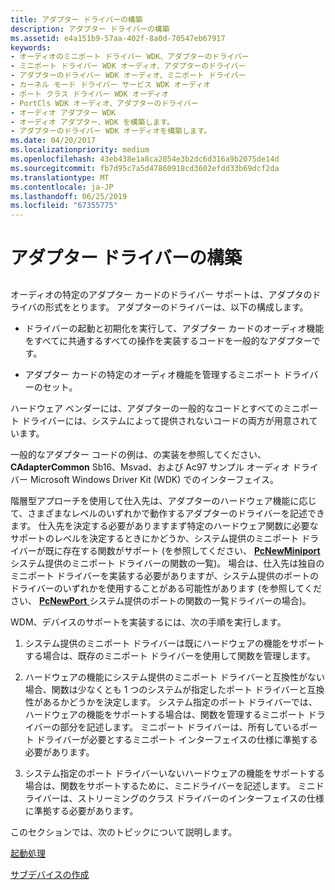 ```yaml
---
title: アダプター ドライバーの構築
description: アダプター ドライバーの構築
ms.assetid: e4a151b9-57aa-402f-8a0d-70547eb67917
keywords:
- オーディオのミニポート ドライバー WDK、アダプターのドライバー
- ミニポート ドライバー WDK オーディオ、アダプターのドライバー
- アダプターのドライバー WDK オーディオ、ミニポート ドライバー
- カーネル モード ドライバー サービス WDK オーディオ
- ポート クラス ドライバー WDK オーディオ
- PortCls WDK オーディオ、アダプターのドライバー
- オーディオ アダプター WDK
- オーディオ アダプター、WDK を構築します。
- アダプターのドライバー WDK オーディオを構築します。
ms.date: 04/20/2017
ms.localizationpriority: medium
ms.openlocfilehash: 43eb438e1a8ca2854e3b2dc6d316a9b2075de14d
ms.sourcegitcommit: fb7d95c7a5d47860918cd3602efdd33b69dcf2da
ms.translationtype: MT
ms.contentlocale: ja-JP
ms.lasthandoff: 06/25/2019
ms.locfileid: "67355775"
---
```

# <a name="adapter-driver-construction"></a>アダプター ドライバーの構築


## <span id="adapter_driver_construction"></span><span id="ADAPTER_DRIVER_CONSTRUCTION"></span>


オーディオの特定のアダプター カードのドライバー サポートは、アダプタのドライバの形式をとります。 アダプターのドライバーは、以下の構成します。

-   ドライバーの起動と初期化を実行して、アダプター カードのオーディオ機能をすべてに共通するすべての操作を実装するコードを一般的なアダプターです。

-   アダプター カードの特定のオーディオ機能を管理するミニポート ドライバーのセット。

ハードウェア ベンダーには、アダプターの一般的なコードとすべてのミニポート ドライバーには、システムによって提供されないコードの両方が用意されています。

一般的なアダプター コードの例は、の実装を参照してください、 **CAdapterCommon** Sb16、Msvad、および Ac97 サンプル オーディオ ドライバー Microsoft Windows Driver Kit (WDK) でのインターフェイス。

階層型アプローチを使用して仕入先は、アダプターのハードウェア機能に応じて、さまざまなレベルのいずれかで動作するアダプターのドライバーを記述できます。 仕入先を決定する必要がありますまず特定のハードウェア関数に必要なサポートのレベルを決定するときにかどうか、システム提供のミニポート ドライバーが既に存在する関数がサポート (を参照してください、 [ **PcNewMiniport**](https://docs.microsoft.com/windows-hardware/drivers/ddi/content/portcls/nf-portcls-pcnewminiport)システム提供のミニポート ドライバーの関数の一覧)。 場合は、仕入先は独自のミニポート ドライバーを実装する必要がありますが、システム提供のポートのドライバーのいずれかを使用することがある可能性があります (を参照してください、 [ **PcNewPort** ](https://docs.microsoft.com/windows-hardware/drivers/ddi/content/portcls/nf-portcls-pcnewport)システム提供のポートの関数の一覧ドライバーの場合)。

WDM、デバイスのサポートを実装するには、次の手順を実行します。

1.  システム提供のミニポート ドライバーは既にハードウェアの機能をサポートする場合は、既存のミニポート ドライバーを使用して関数を管理します。

2.  ハードウェアの機能にシステム提供のミニポート ドライバーと互換性がない場合、関数は少なくとも 1 つのシステムが指定したポート ドライバーと互換性があるかどうかを決定します。 システム指定のポート ドライバーでは、ハードウェアの機能をサポートする場合は、関数を管理するミニポート ドライバーの部分を記述します。 ミニポート ドライバーは、所有しているポート ドライバーが必要とするミニポート インターフェイスの仕様に準拠する必要があります。

3.  システム指定のポート ドライバーいないハードウェアの機能をサポートする場合は、関数をサポートするために、ミニドライバーを記述します。 ミニドライバーは、ストリーミングのクラス ドライバーのインターフェイスの仕様に準拠する必要があります。

このセクションでは、次のトピックについて説明します。

[起動処理](startup-sequence.md)

[サブデバイスの作成](subdevice-creation.md)

 

 




